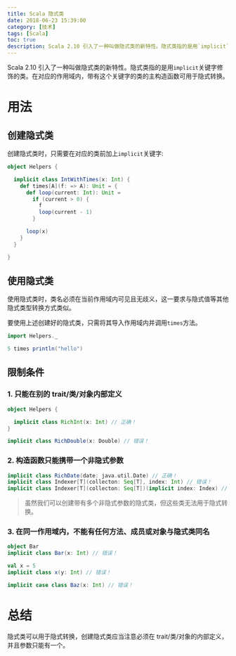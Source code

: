 ```yaml
---
title: Scala 隐式类
date: 2018-06-23 15:39:00
category: [技术]
tags: [Scala]
toc: true
description: Scala 2.10 引入了一种叫做隐式类的新特性。隐式类指的是用`implicit`关键字修饰的类。在对应的作用域内，带有这个关键字的类的主构造函数可用于隐式转换。
---
```


Scala 2.10 引入了一种叫做隐式类的新特性。隐式类指的是用`implicit`关键字修饰的类。在对应的作用域内，带有这个关键字的类的主构造函数可用于隐式转换。

<!-- more -->

# 用法

## 创建隐式类

创建隐式类时，只需要在对应的类前加上`implicit`关键字:

```scala
object Helpers {

  implicit class IntWithTimes(x: Int) {
    def times[A](f: => A): Unit = {
      def loop(current: Int): Unit =
        if (current > 0) {
          f
          loop(current - 1)
        }

      loop(x)
    }
  }

}
```

## 使用隐式类

使用隐式类时，类名必须在当前作用域内可见且无歧义，这一要求与隐式值等其他隐式类型转换方式类似。

要使用上述创建好的隐式类，只需将其导入作用域内并调用`times`方法。

```scala
import Helpers._

5 times println("hello")
```

## 限制条件

### 1. 只能在别的 trait/类/对象内部定义

```scala
object Helpers {

  implicit class RichInt(x: Int) // 正确！
}

implicit class RichDouble(x: Double) // 错误！
```

### 2. 构造函数只能携带一个非隐式参数

```scala
implicit class RichDate(date: java.util.Date) // 正确！
implicit class Indexer[T](collecton: Seq[T], index: Int) // 错误！
implicit class Indexer[T](collecton: Seq[T])(implicit index: Index) // 正确！
```

> 虽然我们可以创建带有多个非隐式参数的隐式类，但这些类无法用于隐式转换。

### 3. 在同一作用域内，不能有任何方法、成员或对象与隐式类同名

```scala
object Bar
implicit class Bar(x: Int) // 错误！

val x = 5
implicit class x(y: Int) // 错误！

implicit case class Baz(x: Int) // 错误！
```

# 总结

隐式类可以用于隐式转换，创建隐式类应当注意必须在 trait/类/对象的内部定义，并且参数只能有一个。